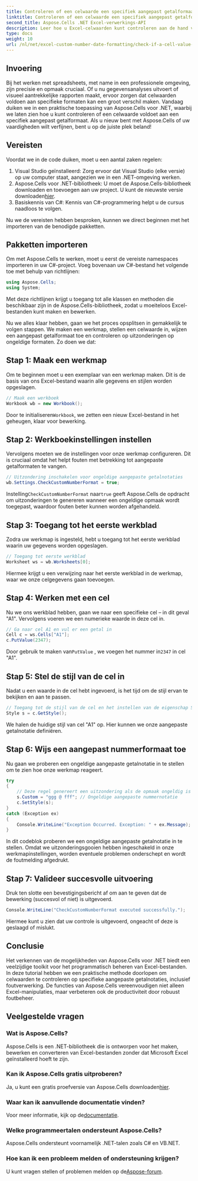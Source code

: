 ```yaml
---
title: Controleren of een celwaarde een specifiek aangepast getalformaat heeft
linktitle: Controleren of een celwaarde een specifiek aangepast getalformaat heeft
second_title: Aspose.Cells .NET Excel-verwerkings-API
description: Leer hoe u Excel-celwaarden kunt controleren aan de hand van aangepaste getalnotaties met Aspose.Cells voor .NET met deze stapsgewijze zelfstudie.
type: docs
weight: 10
url: /nl/net/excel-custom-number-date-formatting/check-if-a-cell-value-is-in-a-specific-custom-number-format/
---
```

## Invoering

Bij het werken met spreadsheets, met name in een professionele omgeving, zijn precisie en opmaak cruciaal. Of u nu gegevensanalyses uitvoert of visueel aantrekkelijke rapporten maakt, ervoor zorgen dat celwaarden voldoen aan specifieke formaten kan een groot verschil maken. Vandaag duiken we in een praktische toepassing van Aspose.Cells voor .NET, waarbij we laten zien hoe u kunt controleren of een celwaarde voldoet aan een specifiek aangepast getalformaat. Als u nieuw bent met Aspose.Cells of uw vaardigheden wilt verfijnen, bent u op de juiste plek beland!

## Vereisten

Voordat we in de code duiken, moet u een aantal zaken regelen:

1. Visual Studio geïnstalleerd: Zorg ervoor dat Visual Studio (elke versie) op uw computer staat, aangezien we in een .NET-omgeving werken.
2.  Aspose.Cells voor .NET-bibliotheek: U moet de Aspose.Cells-bibliotheek downloaden en toevoegen aan uw project. U kunt de nieuwste versie downloaden[hier](https://releases.aspose.com/cells/net/).
3. Basiskennis van C#: Kennis van C#-programmering helpt u de cursus naadloos te volgen.

Nu we de vereisten hebben besproken, kunnen we direct beginnen met het importeren van de benodigde pakketten.

## Pakketten importeren

Om met Aspose.Cells te werken, moet u eerst de vereiste namespaces importeren in uw C#-project. Voeg bovenaan uw C#-bestand het volgende toe met behulp van richtlijnen:

```csharp
using Aspose.Cells;
using System;
```

Met deze richtlijnen krijgt u toegang tot alle klassen en methoden die beschikbaar zijn in de Aspose.Cells-bibliotheek, zodat u moeiteloos Excel-bestanden kunt maken en bewerken.

Nu we alles klaar hebben, gaan we het proces opsplitsen in gemakkelijk te volgen stappen. We maken een werkmap, stellen een celwaarde in, wijzen een aangepast getalformaat toe en controleren op uitzonderingen op ongeldige formaten. Zo doen we dat:

## Stap 1: Maak een werkmap

Om te beginnen moet u een exemplaar van een werkmap maken. Dit is de basis van ons Excel-bestand waarin alle gegevens en stijlen worden opgeslagen.

```csharp
// Maak een werkboek
Workbook wb = new Workbook();
```

 Door te initialiseren`Workbook`, we zetten een nieuw Excel-bestand in het geheugen, klaar voor bewerking.

## Stap 2: Werkboekinstellingen instellen

Vervolgens moeten we de instellingen voor onze werkmap configureren. Dit is cruciaal omdat het helpt fouten met betrekking tot aangepaste getalformaten te vangen.

```csharp
// Uitzondering inschakelen voor ongeldige aangepaste getalnotaties
wb.Settings.CheckCustomNumberFormat = true;
```

 Instelling`CheckCustomNumberFormat` naar`true` geeft Aspose.Cells de opdracht om uitzonderingen te genereren wanneer een ongeldige opmaak wordt toegepast, waardoor fouten beter kunnen worden afgehandeld.

## Stap 3: Toegang tot het eerste werkblad

Zodra uw werkmap is ingesteld, hebt u toegang tot het eerste werkblad waarin uw gegevens worden opgeslagen.

```csharp
// Toegang tot eerste werkblad
Worksheet ws = wb.Worksheets[0];
```

Hiermee krijgt u een verwijzing naar het eerste werkblad in de werkmap, waar we onze celgegevens gaan toevoegen.

## Stap 4: Werken met een cel

Nu we ons werkblad hebben, gaan we naar een specifieke cel – in dit geval "A1". Vervolgens voeren we een numerieke waarde in deze cel in.

```csharp
// Ga naar cel A1 en vul er een getal in
Cell c = ws.Cells["A1"];
c.PutValue(2347);
```

 Door gebruik te maken van`PutValue` , we voegen het nummer in`2347` in cel "A1". 

## Stap 5: Stel de stijl van de cel in

Nadat u een waarde in de cel hebt ingevoerd, is het tijd om de stijl ervan te bekijken en aan te passen.

```csharp
// Toegang tot de stijl van de cel en het instellen van de eigenschap Style.Custom
Style s = c.GetStyle();
```

We halen de huidige stijl van cel "A1" op. Hier kunnen we onze aangepaste getalnotatie definiëren.

## Stap 6: Wijs een aangepast nummerformaat toe

Nu gaan we proberen een ongeldige aangepaste getalnotatie in te stellen om te zien hoe onze werkmap reageert.

```csharp
try
{
    // Deze regel genereert een uitzondering als de opmaak ongeldig is
    s.Custom = "ggg @ fff"; // Ongeldige aangepaste nummernotatie
    c.SetStyle(s);
}
catch (Exception ex)
{
    Console.WriteLine("Exception Occurred. Exception: " + ex.Message);
}
```

In dit codeblok proberen we een ongeldige aangepaste getalnotatie in te stellen. Omdat we uitzonderingsgooien hebben ingeschakeld in onze werkmapinstellingen, worden eventuele problemen onderschept en wordt de foutmelding afgedrukt.

## Stap 7: Valideer succesvolle uitvoering

Druk ten slotte een bevestigingsbericht af om aan te geven dat de bewerking (succesvol of niet) is uitgevoerd.

```csharp
Console.WriteLine("CheckCustomNumberFormat executed successfully.");
```

Hiermee kunt u zien dat uw controle is uitgevoerd, ongeacht of deze is geslaagd of mislukt.

## Conclusie

Het verkennen van de mogelijkheden van Aspose.Cells voor .NET biedt een veelzijdige toolkit voor het programmatisch beheren van Excel-bestanden. In deze tutorial hebben we een praktische methode doorlopen om celwaarden te controleren op specifieke aangepaste getalnotaties, inclusief foutverwerking. De functies van Aspose.Cells vereenvoudigen niet alleen Excel-manipulaties, maar verbeteren ook de productiviteit door robuust foutbeheer.

## Veelgestelde vragen

### Wat is Aspose.Cells?
Aspose.Cells is een .NET-bibliotheek die is ontworpen voor het maken, bewerken en converteren van Excel-bestanden zonder dat Microsoft Excel geïnstalleerd hoeft te zijn.

### Kan ik Aspose.Cells gratis uitproberen?
 Ja, u kunt een gratis proefversie van Aspose.Cells downloaden[hier](https://releases.aspose.com/).

### Waar kan ik aanvullende documentatie vinden?
 Voor meer informatie, kijk op de[documentatie](https://reference.aspose.com/cells/net/).

### Welke programmeertalen ondersteunt Aspose.Cells?
Aspose.Cells ondersteunt voornamelijk .NET-talen zoals C# en VB.NET.

### Hoe kan ik een probleem melden of ondersteuning krijgen?
 U kunt vragen stellen of problemen melden op de[Aspose-forum](https://forum.aspose.com/c/cells/9).